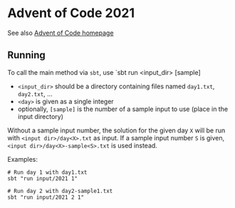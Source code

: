 # Advent of Code 2021

See also [Advent of Code homepage](https://adventofcode.com/2021)

## Running

To call the main method via `sbt`, use `sbt run <input_dir> <day> [sample]
 - `<input_dir>` should be a directory containing files named `day1.txt`, `day2.txt`, ...
 - `<day>` is given as a single integer
 - optionally, `[sample]` is the number of a sample input to use (place in the input directory)

Without a sample input number, the solution for the given day `X` will be run with `<input dir>/day<X>.txt` as input. If a sample input number `S` is given, `<input dir>/day<X>-sample<S>.txt` is used instead.

Examples:
```
# Run day 1 with day1.txt
sbt "run input/2021 1"

# Run day 2 with day2-sample1.txt
sbt "run input/2021 2 1"
```
